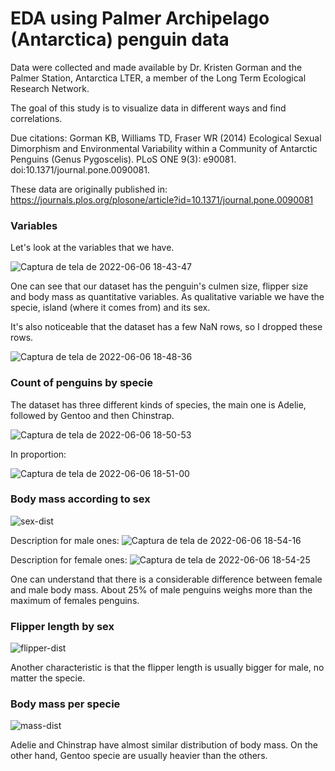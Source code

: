 # EDA using Palmer Archipelago (Antarctica) penguin data


Data were collected and made available by Dr. Kristen Gorman and the Palmer Station, Antarctica LTER, a member of the Long Term Ecological Research Network.

The goal of this study is to visualize data in different ways and find correlations.

Due citations: Gorman KB, Williams TD, Fraser WR (2014) Ecological Sexual Dimorphism and Environmental Variability within a Community of Antarctic Penguins (Genus Pygoscelis). PLoS ONE 9(3): e90081. doi:10.1371/journal.pone.0090081.

These data are originally published in: https://journals.plos.org/plosone/article?id=10.1371/journal.pone.0090081

### Variables

Let's look at the variables that we have.

![Captura de tela de 2022-06-06 18-43-47](https://user-images.githubusercontent.com/82065199/172254993-e75ea926-bf5b-4968-a3bb-08250c55f802.png)


One can see that our dataset has the penguin's culmen size, flipper size and body mass as quantitative variables. As qualitative variable we have the specie, island (where it comes from) and its sex.

It's also noticeable that the dataset has a few NaN rows, so I dropped these rows.

![Captura de tela de 2022-06-06 18-48-36](https://user-images.githubusercontent.com/82065199/172255077-723c0071-343d-4f59-8e2b-75914858a5fc.png)

### Count of penguins by specie

The dataset has three different kinds of species, the main one is Adelie, followed by Gentoo and then Chinstrap.

![Captura de tela de 2022-06-06 18-50-53](https://user-images.githubusercontent.com/82065199/172255387-c0850631-0eb6-430b-933a-295c0157ca6c.png)

In proportion:

![Captura de tela de 2022-06-06 18-51-00](https://user-images.githubusercontent.com/82065199/172255431-ff032d3c-cfdb-4926-9e72-e98490c19771.png)

### Body mass according to sex

![sex-dist](https://user-images.githubusercontent.com/82065199/175836619-6a4c7975-6d41-4442-a1a1-bf28caa76dbc.png)

Description for male ones:
![Captura de tela de 2022-06-06 18-54-16](https://user-images.githubusercontent.com/82065199/172255713-91542ea4-8259-402e-bdfa-69fc88b9d54d.png)

Description for female ones:
![Captura de tela de 2022-06-06 18-54-25](https://user-images.githubusercontent.com/82065199/172255751-635953b8-a5f5-4657-b228-d286831b80ff.png)

One can understand that there is a considerable difference between female and male body mass. About 25% of male penguins weighs more than the maximum of females penguins.

### Flipper length by sex

![flipper-dist](https://user-images.githubusercontent.com/82065199/175836638-f9a03d24-edc9-4b22-8891-3d1e2670bc42.png)

Another characteristic is that the flipper length is usually bigger for male, no matter the specie.

### Body mass per specie

![mass-dist](https://user-images.githubusercontent.com/82065199/175836674-a8ca9b95-1ee9-4a19-a0a4-1daa3ff274e2.png)

Adelie and Chinstrap have almost similar distribution of body mass. On the other hand, Gentoo specie are usually heavier than the others.
